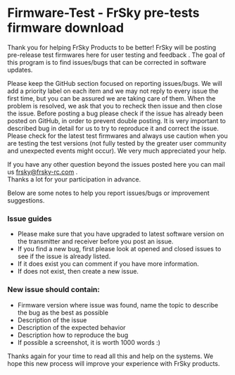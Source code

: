# Firmware-Test - FrSky pre-tests firmware download

Thank you for helping FrSky Products to be better! FrSky will be posting pre-release test firmwares here for user testing and feedback .
The goal of this program is to find issues/bugs that can be corrected in software updates.

Please keep the GitHub section focused on reporting issues/bugs. We will add a priority label on each item and we may not reply to every issue the first time, but you can be assured we are taking care of them. When the problem is resolved, we ask that you to recheck then issue and then close the issue. Before posting a bug please check if the issue has already been posted on GitHub, in order to prevent double posting.   It is very important to described bug in detail for us to try to reproduce it and correct the issue.  Please check for the latest test firmwares and always use caution when you are testing the test versions (not fully tested by the greater user community and unexpected events might occur). We very much appreciated your help.

If you have any other question beyond the issues posted here you can mail us frsky@frsky-rc.com .  
Thanks a lot for your participation in advance.

Below are some notes to help you report issues/bugs or improvement suggestions. 

### Issue guides
* Please make sure that you have upgraded to latest software version on the transmitter and receiver before you post an issue. 
* If you find a new bug, first please look at opened and closed issues to see if the issue is already listed.
* If it does exist you can comment if you have more information. 
* If does not exist, then create a new issue. 

### New issue should contain:
* Firmware version where issue was found, name the topic to describe the bug as the best as possible 
* Description of the issue 
* Description of the expected behavior
* Description how to reproduce the bug
* If possible a screenshot, it is worth 1000 words :) 

Thanks again for your time to read all this and help on the systems.
We hope this new process will improve your experience with FrSky products. 
